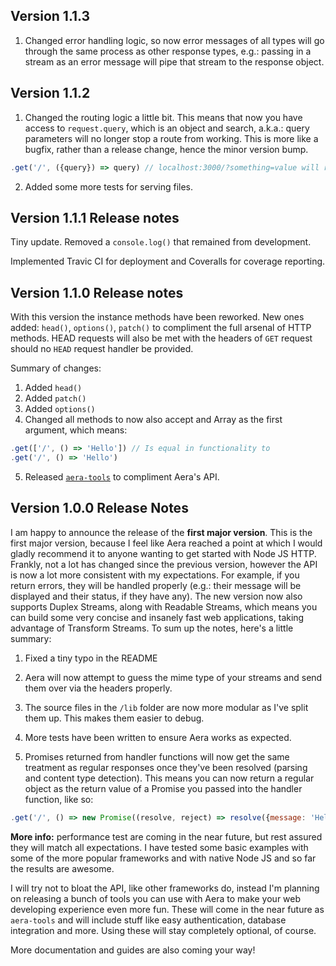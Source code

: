 ## Version 1.1.3

  1. Changed error handling logic, so now error messages of all types will go through the same process as other response types, e.g.: passing in a stream as an error message will pipe that stream to the response object.

## Version 1.1.2

  1. Changed the routing logic a little bit. This means that now you have access to `request.query`, which is an object and search, a.k.a.: query parameters will no longer stop a route from working. This is more like a bugfix, rather than a release change, hence the minor version bump.
```js
.get('/', ({query}) => query) // localhost:3000/?something=value will respond with { "something": "value" }
```
  2. Added some more tests for serving files.

## Version 1.1.1 Release notes

Tiny update. Removed a `console.log()` that remained from development.

Implemented Travic CI for deployment and Coveralls for coverage reporting.

## Version 1.1.0 Release notes

With this version the instance methods have been reworked. New ones added: `head()`, `options()`, `patch()` to compliment the full arsenal of HTTP methods. HEAD requests will also be met with the headers of `GET` request should no `HEAD` request handler be provided.

Summary of changes:

  1. Added `head()`
  2. Added `patch()`
  3. Added `options()`
  4. Changed all methods to now also accept and Array as the first argument, which means:

```js
.get(['/', () => 'Hello']) // Is equal in functionality to
.get('/', () => 'Hello')
```

  5. Released [`aera-tools`](https://npmjs.com/package/aera-tools) to compliment Aera's API.

## Version 1.0.0 Release Notes

I am happy to announce the release of the **first major version**. This is the first major version, because I feel like Aera reached a point at which I would gladly recommend it to anyone wanting to get started with Node JS HTTP. Frankly, not a lot has changed since the previous version, however the API is now a lot more consistent with my expectations. For example, if you return errors, they will be handled properly (e.g.: their message will be displayed and their status, if they have any). The new version now also supports Duplex Streams, along with Readable Streams, which means you can build some very concise and insanely fast web applications, taking advantage of Transform Streams. To sum up the notes, here's a little summary:

  1. Fixed a tiny typo in the README

  2. Aera will now attempt to guess the mime type of your streams and send them over via the headers properly.

  3. The source files in the `/lib` folder are now more modular as I've split them up. This makes them easier to debug.

  4. More tests have been written to ensure Aera works as expected.

  5. Promises returned from handler functions will now get the same treatment as regular responses once they've been resolved (parsing and content type detection). This means you can now return a regular object as the return value of a Promise you passed into the handler function, like so:

```js
.get('/', () => new Promise((resolve, reject) => resolve({message: 'Hello'})))
```

**More info:** performance test are coming in the near future, but rest assured they will match all expectations. I have tested some basic examples with some of the more popular frameworks and with native Node JS and so far the results are awesome.

I will try not to bloat the API, like other frameworks do, instead I'm planning on releasing a bunch of tools you can use with Aera to make your web developing experience even more fun. These will come in the near future as `aera-tools` and will include stuff like easy authentication, database integration and more. Using these will stay completely optional, of course.

More documentation and guides are also coming your way!
